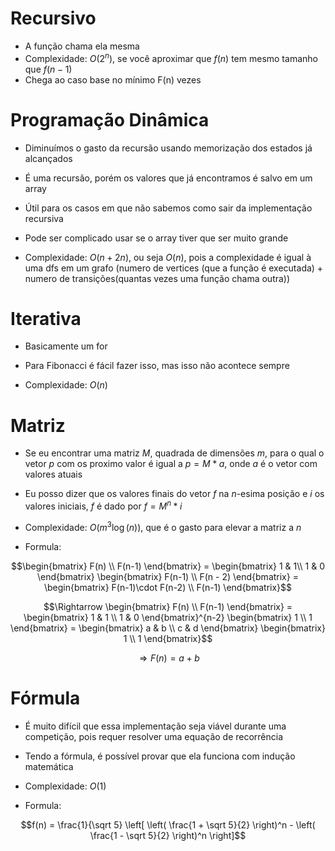 # Recursivo
- A função chama ela mesma
- Complexidade: $`O(2^n)`$, se você aproximar que $`f(n)`$ tem mesmo tamanho que $`f(n-1)`$
- Chega ao caso base no mínimo F(n) vezes

# Programação Dinâmica
- Diminuímos o gasto da recursão usando memorização dos estados já alcançados
- É uma recursão, porém os valores que já encontramos é salvo em um array
- Útil para os casos em que não sabemos como sair da implementação recursiva
- Pode ser complicado usar se o array tiver que ser muito grande

- Complexidade: $`O(n + 2n)`$, ou seja $`O(n)`$, pois a complexidade é igual à uma dfs em um grafo (numero de vertices (que a função é executada) + numero de transições(quantas vezes uma função chama outra))

# Iterativa
- Basicamente um for
- Para Fibonacci é fácil fazer isso, mas isso não acontece sempre

- Complexidade: $`O(n)`$

# Matriz
- Se eu encontrar uma matriz $`M`$, quadrada de dimensões $`m`$, para o qual o vetor $`p`$ com os proximo valor é igual a $`p = M * a`$, onde $`a`$ é o vetor com valores atuais
- Eu posso dizer que os valores finais do vetor $`f`$ na $`n`$-esima posição e $`i`$ os valores iniciais, $`f`$ é dado por $`f = M^n * i`$

- Complexidade: $`O(m^3 \log (n))`$, que é o gasto para elevar a matriz a $`n`$
- Formula:
<!--
|F(n)  | = |1  1| |F(n-1)| = |F(n-1) + F(n-2)|
|F(n-1)|   |1  0| |F(n-2)|   |F(n-1)         |

|F(n)  | = |1  1|^n |1| = |a  b| |1|
|F(n-1)|   |1  0|   |1|   |c  d| |1|

F(n) = a + b
-->

```math
\begin{bmatrix}
F(n) \\
F(n-1) \end{bmatrix}
=
\begin{bmatrix}
1 & 1\\
1 & 0
\end{bmatrix}
\begin{bmatrix}
F(n-1) \\
F(n - 2)
\end{bmatrix}
=
\begin{bmatrix}
F(n-1)\cdot F(n-2) \\
F(n-1)
\end{bmatrix}
```

```math
\Rightarrow
\begin{bmatrix}
F(n) \\
F(n-1)
\end{bmatrix}
=
\begin{bmatrix}
1 & 1 \\
1 & 0
\end{bmatrix}^{n-2}
\begin{bmatrix}
1 \\
1
\end{bmatrix}
=
\begin{bmatrix}
a & b \\
c & d
\end{bmatrix}
\begin{bmatrix}
1 \\
1
\end{bmatrix}
```

```math
\Rightarrow
F(n) = a + b
```

# Fórmula
- É muito difícil que essa implementação seja viável durante uma competição, pois requer resolver uma equação de recorrência
- Tendo a fórmula, é possível provar que ela funciona com indução matemática

- Complexidade: $`O(1)`$
- Formula:
<!-- f(n) = (1 / sqrt(5)){[(1 + sqrt(5))/2]^n - [(1 - sqrt(5))/2]^n} -->
```math
f(n) = \frac{1}{\sqrt 5} \left[ \left( \frac{1 + \sqrt 5}{2} \right)^n - \left( \frac{1 - \sqrt 5}{2} \right)^n \right]
```
